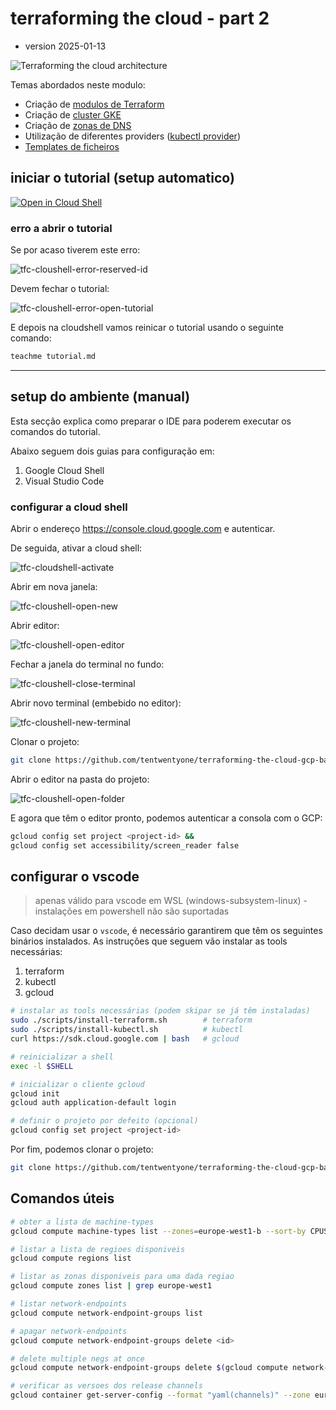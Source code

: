 # terraforming the cloud - part 2

- version 2025-01-13

![Terraforming the cloud architecture][tfc-arch]

Temas abordados neste modulo:

- Criação de [modulos de Terraform](https://www.terraform.io/docs/language/modules/syntax.html)
- Criação de [cluster GKE](https://registry.terraform.io/providers/hashicorp/google/latest/docs/resources/container_cluster)
- Criação de [zonas de DNS](https://registry.terraform.io/providers/hashicorp/google/latest/docs/resources/dns_managed_zone)
- Utilização de diferentes providers ([kubectl provider](https://registry.terraform.io/providers/alekc/kubectl/latest/docs))
- [Templates de ficheiros](https://registry.terraform.io/providers/hashicorp/template/latest/docs/data-sources/file)

## iniciar o tutorial (setup automatico)

[![Open in Cloud Shell](https://gstatic.com/cloudssh/images/open-btn.png)](https://ssh.cloud.google.com/cloudshell/open?cloudshell_git_repo=https://github.com/tentwentyone/terraforming-the-cloud-gcp-basic-part2&cloudshell_git_branch=workshop-google-cloud&cloudshell_workspace=.&cloudshell_tutorial=tutorial.md)

### erro a abrir o tutorial

Se por acaso tiverem este erro:

![tfc-cloushell-error-reserved-id]

Devem fechar o tutorial:

![tfc-cloushell-error-open-tutorial]

E depois na cloudshell vamos reinicar o tutorial usando o seguinte comando:

```bash
teachme tutorial.md
```

---

## setup do ambiente (manual)

Esta secção explica como preparar o IDE para poderem executar os comandos do tutorial.

Abaixo seguem dois guias para configuração em:

1. Google Cloud Shell
2. Visual Studio Code

### configurar a cloud shell

Abrir o endereço <https://console.cloud.google.com> e autenticar.

De seguida, ativar a cloud shell:

![tfc-cloudshell-activate]

Abrir em nova janela:

![tfc-cloushell-open-new]

Abrir editor:

![tfc-cloushell-open-editor]

Fechar a janela do terminal no fundo:

![tfc-cloushell-close-terminal]

Abrir novo terminal (embebido no editor):

![tfc-cloushell-new-terminal]

Clonar o projeto:

```bash
git clone https://github.com/tentwentyone/terraforming-the-cloud-gcp-basic-part2.git && cd terraforming-the-cloud-gcp-basic-part2
```

Abrir o editor na pasta do projeto:

![tfc-cloushell-open-folder]

E agora que têm o editor pronto, podemos autenticar a consola com o GCP:

```bash
gcloud config set project <project-id> &&
gcloud config set accessibility/screen_reader false
```

## configurar o vscode

> apenas válido para vscode em WSL (windows-subsystem-linux) - instalações em powershell não são suportadas

Caso decidam usar o `vscode`, é necessário garantirem que têm os seguintes binários instalados.
As instruções que seguem vão instalar as tools necessárias:

1. terraform
2. kubectl
3. gcloud

```bash
# instalar as tools necessárias (podem skipar se já têm instaladas)
sudo ./scripts/install-terraform.sh        # terraform
sudo ./scripts/install-kubectl.sh          # kubectl
curl https://sdk.cloud.google.com | bash   # gcloud

# reinicializar a shell
exec -l $SHELL

# inicializar o cliente gcloud
gcloud init
gcloud auth application-default login

# definir o projeto por defeito (opcional)
gcloud config set project <project-id>
```

Por fim, podemos clonar o projeto:

```bash
git clone https://github.com/tentwentyone/terraforming-the-cloud-gcp-basic-part2.git && cd terraforming-the-cloud-gcp-basic-part2
```

## Comandos úteis

```bash
# obter a lista de machine-types
gcloud compute machine-types list --zones=europe-west1-b --sort-by CPUS

# listar a lista de regioes disponiveis
gcloud compute regions list

# listar as zonas disponiveis para uma dada regiao
gcloud compute zones list | grep europe-west1

# listar network-endpoints
gcloud compute network-endpoint-groups list

# apagar network-endpoints
gcloud compute network-endpoint-groups delete <id>

# delete multiple negs at once
gcloud compute network-endpoint-groups delete $(gcloud compute network-endpoint-groups list --format="value(name)")

# verificar as versoes dos release channels
gcloud container get-server-config --format "yaml(channels)" --zone europe-west1-b
```
<!-- markdownlint-disable-file MD013 -->

 [//]: # (*****************************)
 [//]: # (INSERT IMAGE REFERENCES BELOW)
 [//]: # (*****************************)

[tfc-arch]: https://github.com/tentwentyone/terraforming-the-cloud-gcp-basic-part2/raw/main/images/terraforming-the-cloud.png "Terraforming the cloud architecture"

[tfc-cloudshell-activate]: https://github.com/tentwentyone/terraforming-the-cloud-gcp-basic-part2/raw/main/images/cloudshell-activate.png "Cloudshell activate screenshot"

[tfc-cloushell-open-new]: https://github.com/tentwentyone/terraforming-the-cloud-gcp-basic-part2/raw/main/images/cloudshell-open-new.png "Cloudshell open new window screenshot"

[tfc-cloushell-open-editor]: https://github.com/tentwentyone/terraforming-the-cloud-gcp-basic-part2/raw/main/images/cloudshell-open-editor.png "Cloudshell open editor screenshot"

[tfc-cloushell-close-terminal]: https://github.com/tentwentyone/terraforming-the-cloud-gcp-basic-part2/raw/main/images/cloudshell-close-terminal.png "Cloudshell close terminal window screenshot"

[tfc-cloushell-new-terminal]: https://github.com/tentwentyone/terraforming-the-cloud-gcp-basic-part2/raw/main/images/cloudshell-new-terminal.png "Cloudshell new terminal window screenshot"

[tfc-cloushell-open-folder]: https://github.com/tentwentyone/terraforming-the-cloud-gcp-basic-part2/raw/main/images/cloudshell-open-folder.png "Cloudshell open folder screenshot"

[tfc-cloushell-error-reserved-id]: https://github.com/tentwentyone/terraforming-the-cloud-gcp-basic-part2/raw/main/images/cloudshell-open-error-reserved-id.jpg "Cloudshell error reserved-id"

[tfc-cloushell-error-open-tutorial]: https://github.com/tentwentyone/terraforming-the-cloud-gcp-basic-part2/raw/main/images/cloudshell-open-error-close-tutorial.jpg "Cloudshell error open tuturial"
